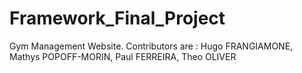 # Framework_Final_Project
Gym Management Website. Contributors are : Hugo FRANGIAMONE, Mathys POPOFF-MORIN, Paul FERREIRA, Theo OLIVER
